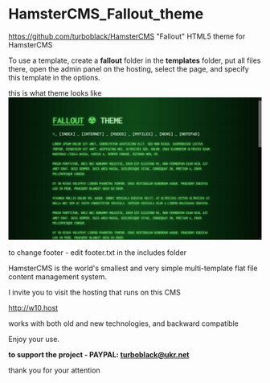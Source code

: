 # HamsterCMS_Fallout_theme

https://github.com/turboblack/HamsterCMS "Fallout" HTML5 theme for HamsterCMS

To use a template, create a **fallout** folder in the **templates** folder, put all files there, open the admin panel on the hosting, select the page, and specify this template in the options.

this is what theme looks like
![this is what theme looks like](https://github.com/turboblack/HamsterCMS_Fallout_theme/blob/main/screen.jpg)

to change footer - edit footer.txt in the includes folder

HamsterCMS is the world's smallest and very simple multi-template flat file content management system.

I invite you to visit the hosting that runs on this CMS

http://w10.host

works with both old and new technologies, and backward compatible

Enjoy your use.

**to support the project - PAYPAL: turboblack@ukr.net**

thank you for your attention
